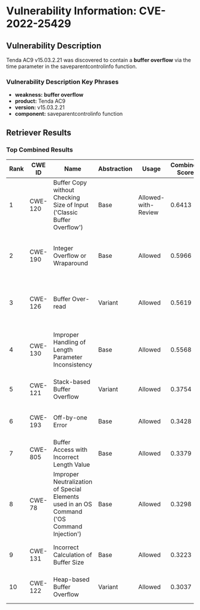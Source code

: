 # Vulnerability Information: CVE-2022-25429

## Vulnerability Description
Tenda AC9 v15.03.2.21 was discovered to contain a **buffer overflow** via the time parameter in the saveparentcontrolinfo function.

### Vulnerability Description Key Phrases
- **weakness:** **buffer overflow**
- **product:** Tenda AC9
- **version:** v15.03.2.21
- **component:** saveparentcontrolinfo function

## Retriever Results

### Top Combined Results

| Rank | CWE ID | Name | Abstraction | Usage | Combined Score | Retrievers | Individual Scores |
|------|--------|------|-------------|-------|---------------|------------|-------------------|
| 1 | CWE-120 | Buffer Copy without Checking Size of Input ('Classic Buffer Overflow') | Base | Allowed-with-Review | 0.6413 | dense, sparse, graph | dense: 0.503, sparse: 0.110, graph: 1.000 |
| 2 | CWE-190 | Integer Overflow or Wraparound | Base | Allowed | 0.5966 | dense, sparse, graph | dense: 0.505, sparse: 0.107, graph: 0.789 |
| 3 | CWE-126 | Buffer Over-read | Variant | Allowed | 0.5619 | dense, sparse, graph | dense: 0.533, sparse: 0.099, graph: 0.799 |
| 4 | CWE-130 | Improper Handling of Length Parameter Inconsistency | Base | Allowed | 0.5568 | dense, sparse, graph | dense: 0.502, sparse: 0.100, graph: 0.696 |
| 5 | CWE-121 | Stack-based Buffer Overflow | Variant | Allowed | 0.3754 | dense, sparse | dense: 0.614, sparse: 0.174 |
| 6 | CWE-193 | Off-by-one Error | Base | Allowed | 0.3428 | sparse, graph | sparse: 0.106, graph: 0.789 |
| 7 | CWE-805 | Buffer Access with Incorrect Length Value | Base | Allowed | 0.3379 | dense, sparse | dense: 0.562, sparse: 0.099 |
| 8 | CWE-78 | Improper Neutralization of Special Elements used in an OS Command ('OS Command Injection') | Base | Allowed | 0.3298 | dense, sparse | dense: 0.535, sparse: 0.109 |
| 9 | CWE-131 | Incorrect Calculation of Buffer Size | Base | Allowed | 0.3223 | dense, sparse | dense: 0.521, sparse: 0.108 |
| 10 | CWE-122 | Heap-based Buffer Overflow | Variant | Allowed | 0.3037 | dense, sparse | dense: 0.522, sparse: 0.119 |

